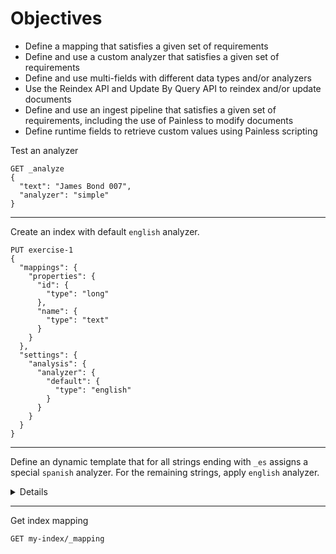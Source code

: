 # Objectives

* Define a mapping that satisfies a given set of requirements
* Define and use a custom analyzer that satisfies a given set of requirements
* Define and use multi-fields with different data types and/or analyzers
* Use the Reindex API and Update By Query API to reindex and/or update documents
* Define and use an ingest pipeline that satisfies a given set of requirements, including the use of Painless to modify documents
* Define runtime fields to retrieve custom values using Painless scripting




Test an analyzer

```
GET _analyze
{
  "text": "James Bond 007",
  "analyzer": "simple"
}
```

---

Create an index with default `english` analyzer.

```
PUT exercise-1
{
  "mappings": {
    "properties": {
      "id": {
        "type": "long"
      },
      "name": {
        "type": "text"
      }
    }
  },
  "settings": {
    "analysis": {
      "analyzer": {
        "default": {
          "type": "english"
        }
      }
    }
  }
}
```

---

Define an dynamic template that for all strings ending with `_es` assigns a special `spanish` analyzer. For the remaining strings, apply `english` analyzer.

<details>

```


```

</details>


---

Get index mapping

```
GET my-index/_mapping
```
